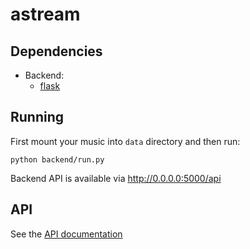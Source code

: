 # astream

## Dependencies
- Backend:
    - [flask](https://pypi.python.org/pypi/Flask)

## Running
First mount your music into `data` directory and then run:

    python backend/run.py

Backend API is available via <http://0.0.0.0:5000/api>

## API

See the [API documentation](API.md)
